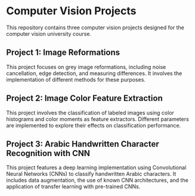 # Computer Vision Projects

This repository contains three computer vision projects designed for the computer vision university course.

## Project 1: Image Reformations

This project focuses on grey image reformations, including noise cancellation, edge detection, and measuring differences. It involves the implementation of different methods for these purposes.

## Project 2: Image Color Feature Extraction

This project involves the classification of labeled images using color histograms and color moments as feature extractors. Different parameters are implemented to explore their effects on classification performance.

## Project 3: Arabic Handwritten Character Recognition with CNN

This project features a deep learning implementation using Convolutional Neural Networks (CNNs) to classify handwritten Arabic characters. It includes data augmentation, the use of known CNN architectures, and the application of transfer learning with pre-trained CNNs.
